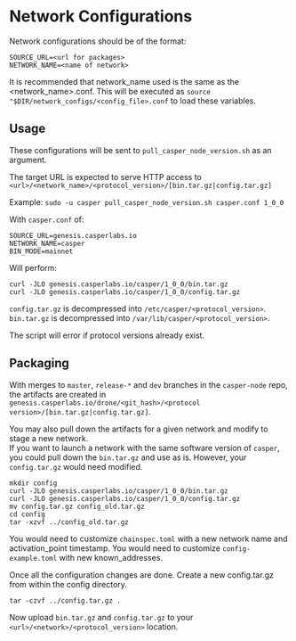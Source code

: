 # Network Configurations

Network configurations should be of the format:
```
SOURCE_URL=<url for packages>
NETWORK_NAME=<name of network>
```
It is recommended that network_name used is the same as the <network_name>.conf.  This will be executed as 
`source "$DIR/network_configs/<config_file>.conf` to load these variables.

## Usage 

These configurations will be sent to `pull_casper_node_version.sh` as an argument.

The target URL is expected to serve HTTP access to `<url>/<network_name>/<protocol_version>/[bin.tar.gz|config.tar.gz]`

Example:
`sudo -u casper pull_casper_node_version.sh casper.conf 1_0_0`

With `casper.conf` of:
```
SOURCE_URL=genesis.casperlabs.io
NETWORK_NAME=casper
BIN_MODE=mainnet
```

Will perform:
```
curl -JLO genesis.casperlabs.io/casper/1_0_0/bin.tar.gz
curl -JLO genesis.casperlabs.io/casper/1_0_0/config.tar.gz
```

`config.tar.gz` is decompressed into `/etc/casper/<protocol_version>`.
`bin.tar.gz` is decompressed into `/var/lib/casper/<protocol_version>`.

The script will error if protocol versions already exist.

## Packaging

With merges to `master`, `release-*` and `dev` branches in the `casper-node` repo, the artifacts are created in
`genesis.casperlabs.io/drone/<git_hash>/<protocol version>/[bin.tar.gz|config.tar.gz]`.

You may also pull down the artifacts for a given network and modify to stage a new network.  
If you want to launch a network with the same software version of `casper`, you could pull down the `bin.tar.gz` and 
use as is.  However, your `config.tar.gz` would need modified.

```
mkdir config
curl -JLO genesis.casperlabs.io/casper/1_0_0/bin.tar.gz
curl -JLO genesis.casperlabs.io/casper/1_0_0/config.tar.gz
mv config.tar.gz config_old.tar.gz
cd config
tar -xzvf ../config_old.tar.gz
```

You would need to customize `chainspec.toml` with a new network name and activation_point timestamp.
You would need to customize `config-example.toml` with new known_addresses.

Once all the configuration changes are done.  Create a new config.tar.gz from within the config directory.

```
tar -czvf ../config.tar.gz .
```

Now upload `bin.tar.gz` and `config.tar.gz` to your `<url>/<network>/<protocol_version>` location.
